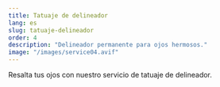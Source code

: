 ```yaml
---
title: Tatuaje de delineador
lang: es
slug: tatuaje-delineador
order: 4
description: "Delineador permanente para ojos hermosos."
image: "/images/service04.avif"
---
```

Resalta tus ojos con nuestro servicio de tatuaje de delineador.
